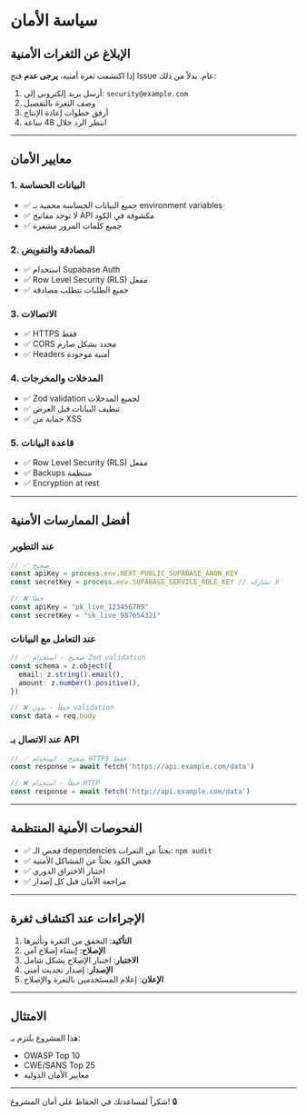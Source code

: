 # سياسة الأمان

## الإبلاغ عن الثغرات الأمنية

إذا اكتشفت ثغرة أمنية، **يرجى عدم** فتح Issue عام. بدلاً من ذلك:

1. أرسل بريد إلكتروني إلى: `security@example.com`
2. وصف الثغرة بالتفصيل
3. أرفق خطوات إعادة الإنتاج
4. انتظر الرد خلال 48 ساعة

---

## معايير الأمان

### 1. البيانات الحساسة
- ✅ جميع البيانات الحساسة محمية بـ environment variables
- ✅ لا توجد مفاتيح API مكشوفة في الكود
- ✅ جميع كلمات المرور مشفرة

### 2. المصادقة والتفويض
- ✅ استخدام Supabase Auth
- ✅ Row Level Security (RLS) مفعل
- ✅ جميع الطلبات تتطلب مصادقة

### 3. الاتصالات
- ✅ HTTPS فقط
- ✅ CORS محدد بشكل صارم
- ✅ Headers أمنية موجودة

### 4. المدخلات والمخرجات
- ✅ Zod validation لجميع المدخلات
- ✅ تنظيف البيانات قبل العرض
- ✅ حماية من XSS

### 5. قاعدة البيانات
- ✅ Row Level Security (RLS) مفعل
- ✅ Backups منتظمة
- ✅ Encryption at rest

---

## أفضل الممارسات الأمنية

### عند التطوير
```typescript
// ✅ صحيح
const apiKey = process.env.NEXT_PUBLIC_SUPABASE_ANON_KEY
const secretKey = process.env.SUPABASE_SERVICE_ROLE_KEY // لا تشاركه

// ❌ خطأ
const apiKey = "pk_live_123456789"
const secretKey = "sk_live_987654321"
```

### عند التعامل مع البيانات
```typescript
// ✅ صحيح - استخدام Zod validation
const schema = z.object({
  email: z.string().email(),
  amount: z.number().positive(),
})

// ❌ خطأ - بدون validation
const data = req.body
```

### عند الاتصال بـ API
```typescript
// ✅ صحيح - استخدام HTTPS فقط
const response = await fetch('https://api.example.com/data')

// ❌ خطأ - استخدام HTTP
const response = await fetch('http://api.example.com/data')
```

---

## الفحوصات الأمنية المنتظمة

- ✅ فحص الـ dependencies بحثاً عن الثغرات: `npm audit`
- ✅ فحص الكود بحثاً عن المشاكل الأمنية
- ✅ اختبار الاختراق الدوري
- ✅ مراجعة الأمان قبل كل إصدار

---

## الإجراءات عند اكتشاف ثغرة

1. **التأكيد**: التحقق من الثغرة وتأثيرها
2. **الإصلاح**: إنشاء إصلاح آمن
3. **الاختبار**: اختبار الإصلاح بشكل شامل
4. **الإصدار**: إصدار تحديث أمني
5. **الإعلان**: إعلام المستخدمين بالثغرة والإصلاح

---

## الامتثال

هذا المشروع يلتزم بـ:
- OWASP Top 10
- CWE/SANS Top 25
- معايير الأمان الدولية

---

شكراً لمساعدتك في الحفاظ على أمان المشروع! 🔒


